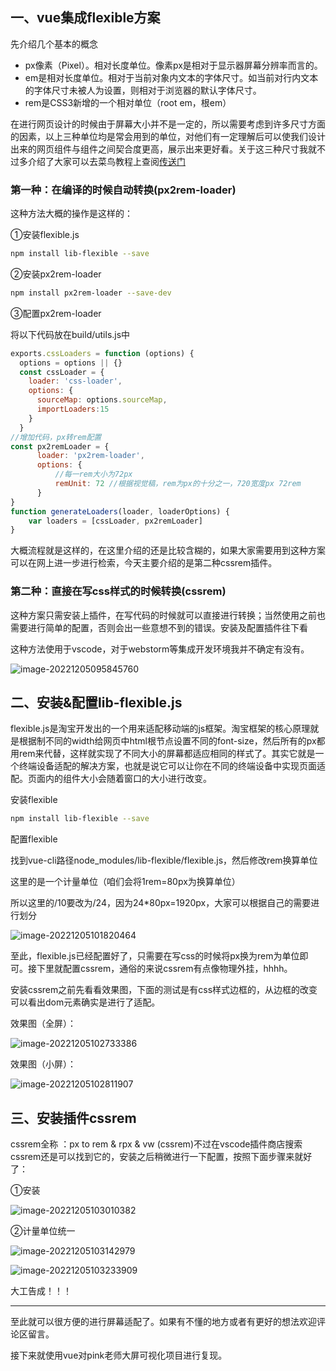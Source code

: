 ## 一、vue集成flexible方案

先介绍几个基本的概念

- px像素（Pixel）。相对长度单位。像素px是相对于显示器屏幕分辨率而言的。
- em是相对长度单位。相对于当前对象内文本的字体尺寸。如当前对行内文本的字体尺寸未被人为设置，则相对于浏览器的默认字体尺寸。
- rem是CSS3新增的一个相对单位（root em，根em）

在进行网页设计的时候由于屏幕大小并不是一定的，所以需要考虑到许多尺寸方面的因素，以上三种单位均是常会用到的单位，对他们有一定理解后可以使我们设计出来的网页组件与组件之间契合度更高，展示出来更好看。关于这三种尺寸我就不过多介绍了大家可以去菜鸟教程上查阅[传送门](https://www.runoob.com/w3cnote/px-em-rem-different.html)

### 第一种：在编译的时候自动转换(px2rem-loader)

这种方法大概的操作是这样的：

①安装flexible.js

````bash
npm install lib-flexible --save
````

②安装px2rem-loader

````bash
npm install px2rem-loader --save-dev
````

③配置px2rem-loader

将以下代码放在build/utils.js中

````js
exports.cssLoaders = function (options) {
  options = options || {}
  const cssLoader = {
    loader: 'css-loader',
    options: {
      sourceMap: options.sourceMap,
      importLoaders:15
    }
  }
//增加代码，px转rem配置
const px2remLoader = {
      loader: 'px2rem-loader',
      options: {
          //每一rem大小为72px
          remUnit: 72 //根据视觉稿，rem为px的十分之一，720宽度px 72rem
      }
}
function generateLoaders(loader, loaderOptions) {
    var loaders = [cssLoader, px2remLoader]
}
````

大概流程就是这样的，在这里介绍的还是比较含糊的，如果大家需要用到这种方案可以在网上进一步进行检索，今天主要介绍的是第二种cssrem插件。

### 第二种：直接在写css样式的时候转换(cssrem)

这种方案只需安装上插件，在写代码的时候就可以直接进行转换；当然使用之前也需要进行简单的配置，否则会出一些意想不到的错误。安装及配置插件往下看

这种方法使用于vscode，对于webstorm等集成开发环境我并不确定有没有。

![image-20221205095845760](C:\Users\123\AppData\Roaming\Typora\typora-user-images\image-20221205095845760.png)

## 二、安装&配置lib-flexible.js

flexible.js是淘宝开发出的一个用来适配移动端的js框架。淘宝框架的核心原理就是根据制不同的width给网页中html根节点设置不同的font-size，然后所有的px都用rem来代替，这样就实现了不同大小的屏幕都适应相同的样式了。其实它就是一个终端设备适配的解决方案，也就是说它可以让你在不同的终端设备中实现页面适配。页面内的组件大小会随着窗口的大小进行改变。

安装flexible

````bash
npm install lib-flexible --save
````

配置flexible

找到vue-cli路径node_modules/lib-flexible/flexible.js，然后修改rem换算单位

 这里的是一个计量单位（咱们会将1rem=80px为换算单位）

 所以这里的/10要改为/24，因为24*80px=1920px，大家可以根据自己的需要进行划分

![image-20221205101820464](C:\Users\123\AppData\Roaming\Typora\typora-user-images\image-20221205101820464.png)

至此，flexible.js已经配置好了，只需要在写css的时候将px换为rem为单位即可。接下里就配置cssrem，通俗的来说cssrem有点像物理外挂，hhhh。

安装cssrem之前先看看效果图，下面的测试是有css样式边框的，从边框的改变可以看出dom元素确实是进行了适配。

效果图（全屏）：

![image-20221205102733386](C:\Users\123\AppData\Roaming\Typora\typora-user-images\image-20221205102733386.png)

效果图（小屏）：

![image-20221205102811907](C:\Users\123\AppData\Roaming\Typora\typora-user-images\image-20221205102811907.png)

## 三、安装插件cssrem

cssrem全称 ：px to rem & rpx & vw (cssrem)不过在vscode插件商店搜索cssrem还是可以找到它的，安装之后稍微进行一下配置，按照下面步骤来就好了：

①安装

![image-20221205103010382](C:\Users\123\AppData\Roaming\Typora\typora-user-images\image-20221205103010382.png)

②计量单位统一

![image-20221205103142979](C:\Users\123\AppData\Roaming\Typora\typora-user-images\image-20221205103142979.png)

![image-20221205103233909](C:\Users\123\AppData\Roaming\Typora\typora-user-images\image-20221205103233909.png)

大工告成！！！

---



至此就可以很方便的进行屏幕适配了。如果有不懂的地方或者有更好的想法欢迎评论区留言。

接下来就使用vue对pink老师大屏可视化项目进行复现。